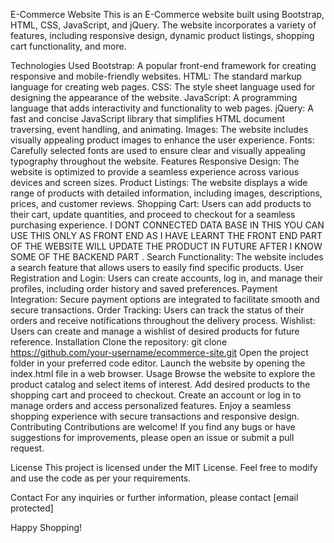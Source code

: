 E-Commerce Website
This is an E-Commerce website built using Bootstrap, HTML, CSS, JavaScript, and jQuery. The website incorporates a variety of features, including responsive design, dynamic product listings, shopping cart functionality, and more.

Technologies Used
Bootstrap: A popular front-end framework for creating responsive and mobile-friendly websites.
HTML: The standard markup language for creating web pages.
CSS: The style sheet language used for designing the appearance of the website.
JavaScript: A programming language that adds interactivity and functionality to web pages.
jQuery: A fast and concise JavaScript library that simplifies HTML document traversing, event handling, and animating.
Images: The website includes visually appealing product images to enhance the user experience.
Fonts: Carefully selected fonts are used to ensure clear and visually appealing typography throughout the website.
Features
Responsive Design: The website is optimized to provide a seamless experience across various devices and screen sizes.
Product Listings: The website displays a wide range of products with detailed information, including images, descriptions, prices, and customer reviews.
Shopping Cart: Users can add products to their cart, update quantities, and proceed to checkout for a seamless purchasing experience.
I DONT CONNECTED DATA BASE IN THIS YOU CAN USE THIS ONLY AS FRONT END AS I HAVE LEARNT THE FRONT END PART OF THE WEBSITE WILL UPDATE THE PRODUCT IN FUTURE AFTER I KNOW SOME OF THE BACKEND PART .
Search Functionality: The website includes a search feature that allows users to easily find specific products.
User Registration and Login: Users can create accounts, log in, and manage their profiles, including order history and saved preferences.
Payment Integration: Secure payment options are integrated to facilitate smooth and secure transactions.
Order Tracking: Users can track the status of their orders and receive notifications throughout the delivery process.
Wishlist: Users can create and manage a wishlist of desired products for future reference.
Installation
Clone the repository: git clone https://github.com/your-username/ecommerce-site.git
Open the project folder in your preferred code editor.
Launch the website by opening the index.html file in a web browser.
Usage
Browse the website to explore the product catalog and select items of interest.
Add desired products to the shopping cart and proceed to checkout.
Create an account or log in to manage orders and access personalized features.
Enjoy a seamless shopping experience with secure transactions and responsive design.
Contributing
Contributions are welcome! If you find any bugs or have suggestions for improvements, please open an issue or submit a pull request.

License
This project is licensed under the MIT License. Feel free to modify and use the code as per your requirements.

Contact
For any inquiries or further information, please contact [email protected]

Happy Shopping! 